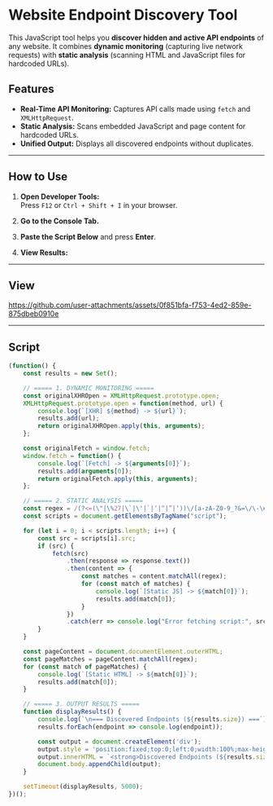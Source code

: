 # Website Endpoint Discovery Tool

This JavaScript tool helps you **discover hidden and active API endpoints** of any website. It combines **dynamic monitoring** (capturing live network requests) with **static analysis** (scanning HTML and JavaScript files for hardcoded URLs).

## Features
- **Real-Time API Monitoring:** Captures API calls made using `fetch` and `XMLHttpRequest`.
- **Static Analysis:** Scans embedded JavaScript and page content for hardcoded URLs.
- **Unified Output:** Displays all discovered endpoints without duplicates.

---

## How to Use

1. **Open Developer Tools:**  
   Press `F12` or `Ctrl + Shift + I` in your browser.

2. **Go to the Console Tab.**

3. **Paste the Script Below** and press **Enter**.

4. **View Results:**  

---

## View


https://github.com/user-attachments/assets/0f851bfa-f753-4ed2-859e-875dbeb0910e



---

## Script

```javascript
(function() {
    const results = new Set();

    // ===== 1. DYNAMIC MONITORING =====
    const originalXHROpen = XMLHttpRequest.prototype.open;
    XMLHttpRequest.prototype.open = function(method, url) {
        console.log(`[XHR] ${method} -> ${url}`);
        results.add(url);
        return originalXHROpen.apply(this, arguments);
    };

    const originalFetch = window.fetch;
    window.fetch = function() {
        console.log(`[Fetch] -> ${arguments[0]}`);
        results.add(arguments[0]);
        return originalFetch.apply(this, arguments);
    };

    // ===== 2. STATIC ANALYSIS =====
    const regex = /(?<=(\"|\%27|\`|\'|`|‘|“|”|‘))\/[a-zA-Z0-9_?&=\/\-\#\.]*(?=(\"|\'|\%60|`|’|”|‘|”))/g;
    const scripts = document.getElementsByTagName("script");

    for (let i = 0; i < scripts.length; i++) {
        const src = scripts[i].src;
        if (src) {
            fetch(src)
                .then(response => response.text())
                .then(content => {
                    const matches = content.matchAll(regex);
                    for (const match of matches) {
                        console.log(`[Static JS] -> ${match[0]}`);
                        results.add(match[0]);
                    }
                })
                .catch(err => console.log("Error fetching script:", src, err));
        }
    }

    const pageContent = document.documentElement.outerHTML;
    const pageMatches = pageContent.matchAll(regex);
    for (const match of pageMatches) {
        console.log(`[Static HTML] -> ${match[0]}`);
        results.add(match[0]);
    }

    // ===== 3. OUTPUT RESULTS =====
    function displayResults() {
        console.log(`\n=== Discovered Endpoints (${results.size}) ===`);
        results.forEach(endpoint => console.log(endpoint));

        const output = document.createElement('div');
        output.style = 'position:fixed;top:0;left:0;width:100%;max-height:50%;overflow:auto;background:#111;color:#0f0;padding:10px;z-index:99999;font-size:12px;';
        output.innerHTML = `<strong>Discovered Endpoints (${results.size}):</strong><br>` + [...results].join('<br>');
        document.body.appendChild(output);
    }

    setTimeout(displayResults, 5000);
})();
